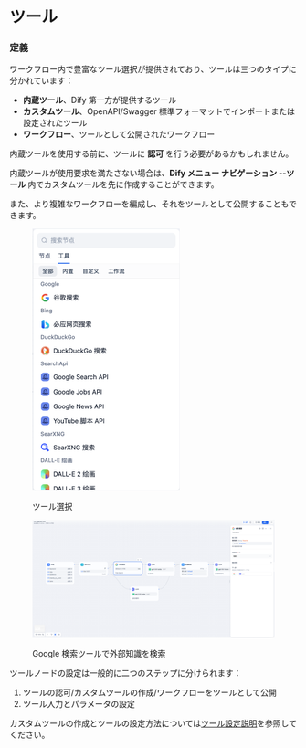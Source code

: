 # ツール

### 定義

ワークフロー内で豊富なツール選択が提供されており、ツールは三つのタイプに分かれています：

* **内蔵ツール**、Dify 第一方が提供するツール
* **カスタムツール**、OpenAPI/Swagger 標準フォーマットでインポートまたは設定されたツール
* **ワークフロー**、ツールとして公開されたワークフロー

内蔵ツールを使用する前に、ツールに **認可** を行う必要があるかもしれません。

内蔵ツールが使用要求を満たさない場合は、**Dify メニュー ナビゲーション --ツール** 内でカスタムツールを先に作成することができます。

また、より複雑なワークフローを編成し、それをツールとして公開することもできます。

<figure><img src="../../../.gitbook/assets/image (231).png" alt="" width="258"><figcaption><p>ツール選択</p></figcaption></figure>

<figure><img src="../../../.gitbook/assets/image (232).png" alt=""><figcaption><p>Google 検索ツールで外部知識を検索</p></figcaption></figure>

ツールノードの設定は一般的に二つのステップに分けられます：

1. ツールの認可/カスタムツールの作成/ワークフローをツールとして公開
2. ツール入力とパラメータの設定

カスタムツールの作成とツールの設定方法については[ツール設定説明](https://docs.dify.ai/v/zh-hans/guides/tools)を参照してください。